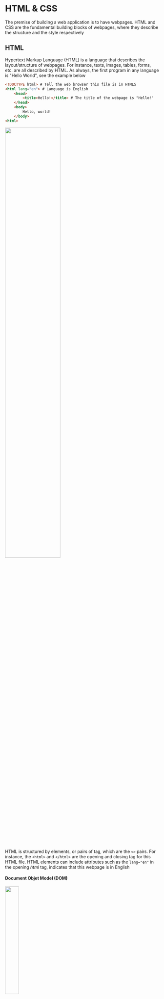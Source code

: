 # HTML & CSS

The premise of building a web application is to have webpages. HTML and CSS are the fundamental building blocks of webpages, where they describe the structure and the style respectively

## HTML

Hypertext Markup Language (HTML) is a language that describes the layout/structure of webpages. For instance, texts, images, tables, forms, etc. are all described by HTML. As always, the first program in any language is "Hello World", see the example below

```HTML
<!DOCTYPE html> # Tell the web browser this file is in HTML5
<html lang="en"> # Language is English
    <head>
        <title>Hello!</title> # The title of the webpage is "Hello!"
    </head>
    <body>
        Hello, world!
    </body>
<html>
```

<img src="https://user-images.githubusercontent.com/99038613/177906700-4fc0c79f-2e6f-4e4c-bb9d-a0e221c2a8b0.jpg" width=60%>

HTML is structured by elements, or pairs of tag, which are the `<>` pairs. For instance, the `<html>` and `</html>` are the opening and closing tag for this HTML file. HTML elements can include attributes such as the `lang="en"` in the opening _html_ tag, indicates that this webpage is in English

#### Document Objet Model (DOM)

<img src="https://user-images.githubusercontent.com/99038613/177905929-2bcfc647-b63a-41e1-b364-b8aa2ae0c986.jpg" height=30% width=30%>

The DOM is a convenient way of visualizing the way HTML elements relate to each other using a tree-like structure. Above is an example of the DOM layout for the "Hello, world" HTML file

#### More HTML Elements

Otherthan the html, head and body elements that are used in almost all the webpages, there are more elements to describe different layout of the webpage such as headings, lists, links, images or
bold/italics

Note: <!----> represents comments in HTML files

- **Headings**: `<h1></h1>`, `<h2></h2>`, ..., `<h6></h6>`
- **Lists**: `<ol></ol>`, `<ul></ul>`, `<li>,</li>`
- **Links**: `<a href="google.com">`
- **Images**: `<img src="image.png">`
- **Bold/Italics**: `<strong></strong>`, `<i></i>`

##### Example Program

```HTML
<!DOCTYPE html>
<html lang="en">
    <head>
        <title>HTML Elements</title>
    </head>
    <body>
        <!-- We can create headings using h1 through h6 as tags. -->
        <h1>A Large Heading</h1>
        <h2>A Smaller Heading</h2>
        <h6>The Smallest Heading</h6>

        <!-- The strong and i tags give us bold and italics respectively. -->
        A <strong>bold</strong> word and an <i>italicized</i> word!

        <!-- We can link to another page (such as cs50's page) using a. -->
        View the <a href="https://cs50.harvard.edu/">CS50 Website</a>!

        <!-- We used ul for an unordered list and ol for an ordered one. both ordered and unordered lists contain li, or list items. -->
        An unordered list:
        <ul>
            <li>foo</li>
            <li>bar</li>
            <li>baz</li>
        </ul>
        An ordered list:
        <ol>
            <li>foo</li>
            <li>bar</li>
            <li>baz</li>
        </ol>

        <!-- Images require a src attribute, which can be either the path to a file on your computer or the link to an image online.
        It also includes an alt attribute, which gives a description in case the image can't be loaded. -->
        An image:
        <img src="../../images/duck.jpeg" alt="Rubber Duck Picture">
        <!-- We can also see above that for some elements that don't contain other ones, closing tags are not necessary. -->

        <!-- Here, we use a br tag to add white space to the page. -->
        <br/> <br/>

        <!-- A few different tags are necessary to create a table. -->
        <table>
            <thead>
                <th>Ocean</th>
                <th>Average Depth</th>
                <th>Maximum Depth</th>
            </thead>
            <tbody>
                <tr>
                    <td>Pacific</td>
                    <td>4280 m</td>
                    <td>10911 m</td>
                </tr>
                <tr>
                    <td>Atlantic</td>
                    <td>3646 m</td>
                    <td>8486 m</td>
                </tr>
            </tbody>
        </table>
    </body>
<html>
```

<img src="https://user-images.githubusercontent.com/99038613/177905942-4f770665-a675-46d5-a93c-4433378095c8.jpg" height=40% width=40%>

#### Forms

The previous elements were not interactive, they only show something to the users. Forms are elements that can interact with users, users can enter texts, select from options or submit the form

##### Example Program

```HTML
<!DOCTYPE html>
<html lang="en">
<head>
    <title>Forms</title>
</head>
<body>
    <form>
        <input type="text" placeholder="First Name" name="first">
        <input type="password" placeholder="Password" name="password">
        <div>
            Favorite Color:
            <input name="color" type="radio" value="blue"> Blue
            <input name="color" type="radio" value="green"> Green
            <input name="color" type="radio" value="yellow"> Yellow
            <input name="color" type="radio" value="red"> Red

        </div>
        <input type="submit">
    </form>
</body>
</html>
```

<img src="https://user-images.githubusercontent.com/99038613/177906854-511465e3-a07a-4ffc-8c0d-fd2c8f0c76e3.jpg" width=60%>

## CSS

Cascading Style Sheet (CSS) is used to customize the appearance of a website. CSS properties can be applied to HTML elements to change the way they look to the users. For instance

```HTML
<!DOCTYPE html>
<html lang="en">
    <head>
        <title>Hello!</title>
    </head>
    <body>
        <h1 style="color: blue; text-align: center;">A Colorful Heading!</h1>
        Hello, world!
    </body>
<html>
```

<img src="https://user-images.githubusercontent.com/99038613/178088415-6c5ec938-4ae8-4b5f-88fb-ca3718b79261.jpg" width=60%>

#### Inline Styling

By adding the attribute "style" in the h1 element in the above example, the heading turns to blue color and is aligned at the center of the webpage. This styling method is called "inline styling", which the style is specified within the HTML element. Inline styling is powerful as it gives certain elements some appearance; however, if we have lots of styling, the inline styling method can make the HTML file messy.

#### Head Styling

Another way of styling is to put the style in the head section of the HTML page. For instance

```HTML
<!DOCTYPE html>
<html lang="en">
    <head>
        <title>Hello!</title>
        <style>
            h1 {
                color: blue;
                text-align: center;
            }
        </style>
    </head>
    <body>
        <h1 >A Colorful Heading!</h1>
        Hello, world!
    </body>
</html>
```

The `style` tag within the head section is specifying the style of this HTML page, and the `h1` in the style specifies that all `h1` elements in this HTML file should have the style in the curly brackets. This method allows the style to be only in the head section, provides readability and cleanness. But the style in the head section only specifies the style in this certain HTML page, commonly a website will have lots of HTML pages, what if some other HTML pages also want the same style? We can copy and paste, but it's not the best design pattern to have things everywhere

#### CSS Files

A good way to implement CSS is to create another .css file and link it in the head section of the HTML page, such that any HTML file can borrow CSS properties from the .css file. For instance

```HTML
<!DOCTYPE html>
<html lang="en">
    <head>
        <title>Hello!</title>
        <link rel="stylesheet" href="styles.css">
    </head>
    <body>
        <h1 >A Colorful Heading!</h1>
        Hello, world!
    </body>
</html>
```

In another file called `styles.css`

```CSS
h1 {
    color: blue;
    text-align: center;
}
```

#### CSS Properties

There are too many CSS properties that can be modified to make the website looks better. Some most common properties are:

- **Color**: the color of text
- **Text-align**: where elements are placed on the page
- **Background-color**: can be set to any color
- **Width**: in pixels or percent of a page
- **Height**: in pixels or percent of a page
- **Padding**: how much space should be left inside an element
- **Margin**: how much space should be left outside an element
- **Font-family**: type of font for text on page
- **Font-size**: in pixels
- **Border**: size type (solid, dashed, etc) color

#### CSS Selectors

In the previous examples, the styling only applies to certain HTML elements such as headings; however, sometimes not all headings should have the same styling, so it's not enough to select only `h1`, we want a way to specify which `h1` the styling should be applied to. There are two ways to do this

- ID: Unique symbol of a element. For instance `<h1 id="thish1">`, then in the CSS file, use `#thish1` to select, where `#` specifies id of element

- Class：Sometimes we want a group of element to look the same, but id is unique to each element. Class can be used to give a group of elements the same styling. For instance, `<h1 class="foo">` and `<h2 class="foo">` then in the CSS file, use `.foo` too select all elements with the class foo

There are more advanced selectors such as multiple element selector, descendant selector,, child selector, attribute selector, etc.

#### Responsive Design

Nowadays people browse the web not only using their computers, but also pads and mobile phones. The website that looks nice on computer does not necessarily look good on mobile devices. That's why we introduce responsive design, which makes the website looks good whatever the device is.

The simplest way is to add one line of code below in the head section of the HTML file

`<meta name="viewport" content="width=device-width, initial-scale=1.0">`

This method improves the appearance of the website on mobile devices in some cases but still not good enough. Another way to deal with responsive design is through media queries, which the browser identifies the screen size and give specified CSS properties

```HTML
<!DOCTYPE html>
<html lang="en">
    <head>
        <title>Screen Size</title>
        <style>
            @media (min-width: 600px) {
                body {
                    background-color: red;
                }
            }

            @media (max-width: 599px) {
                body {
                    background-color: blue;
                }
            }
        </style>
    </head>
    <body>
        <h1>Welcome to the page!</h1>
    </body>
</html>
```

The above code specifies that when the screen is larger than 600px in width, the body will have color red, and when the screen is smaller than 599px, like on a mobile phone, the color of the body will turn to blue

## Bootstrap & Sass

CSS is complex and tedious, therefore use some extensions would be helpful to make better appearance with less effort

### Bootstrap

It turns out that there are many libraries that other people have already written that can make the styling of a webpage even simpler. One popular library that we’ll use throughout the course is known as [bootstrap](https://getbootstrap.com/). By simply including a link in the head section of the HTML, we are able to use written CSS classes in Bootstrap

```HTML
<link href="https://cdn.jsdelivr.net/npm/bootstrap@5.2.0-beta1/dist/css/bootstrap.min.css" rel="stylesheet" integrity="sha384-0evHe/X+R7YkIZDRvuzKMRqM+OrBnVFBL6DOitfPri4tjfHxaWutUpFmBp4vmVor" crossorigin="anonymous">
```

### Sass

Syntactically Awesome Style Sheets (Sass) is an extension to CSS which makes the CSS more efficient and readable. Notice that whatever is written using Sass can all be written in CSS, Sass only makes the syntax more efficient and convenient

#### Variables

For instance, Sass introduces variables using "$" so that whenever we want to change the color, we don't have to change one by one, we can only change the value of the variable. The Sass is written in .scss files

```SCSS
/* In a .scss file */
$color: red;

ul {
    font-size: 14px;
    color: $color;
}

ol {
    font-size: 18px;
    color: $color;
}
```

Notice that we cannot directly use this .scss file as a link in the head section of the HTML page, since HTML does not recognize .scss files. The .scss files have to be "compiled" into .css files using the command line `sass variables.scss:variables.css`. Or if one does not want to write this command everytime one changes the .scss file, one can use the command `sass --watch variables.scss:variables.css` so that the sass will automatically monitor the changes and recompile if any

#### Inheritance

One more feature that Sass gives us is known as inheritance, which a CSS property can inherit from other CSS properties to make the CSS more efficient. For instance

```SCSS
%message {
    font-family: sans-serif;
    font-size: 18px;
    font-weight: bold;
    border: 1px solid black;
    padding: 20px;
    margin: 20px;
}

.success {
    @extend %message;
    background-color: green;
}

.warning {
    @extend %message;
    background-color: orange;
}

.error {
    @extend %message;
    background-color: red;
}
```

By using `@extend`, the latter three properties inherits from the `%message` property, providing better syntax

<img src="https://user-images.githubusercontent.com/99038613/178119010-c9ae9f77-a508-4096-b350-65c673b9dd56.jpg" width=60%>
